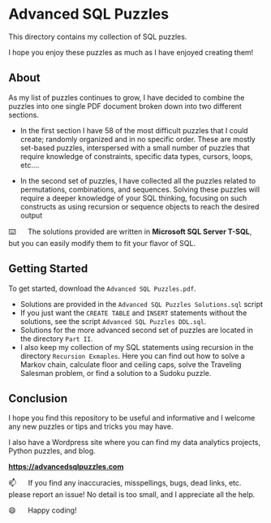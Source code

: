 
# Advanced SQL Puzzles

This directory contains my collection of SQL puzzles.

I hope you enjoy these puzzles as much as I have enjoyed creating them!

## About

As my list of puzzles continues to grow, I have decided to combine the puzzles into one single PDF document broken down into two different sections.

*  In the first section I have 58 of the most difficult puzzles that I could create; randomly organized and in no specific order.  These are mostly set-based puzzles, interspersed with a small number of puzzles that require knowledge of constraints, specific data types, cursors, loops, etc....

*  In the second set of puzzles, I have collected all the puzzles related to permutations, combinations, and sequences. Solving these puzzles will require a deeper knowledge of your SQL thinking, focusing on such constructs as using recursion or sequence objects to reach the desired output

:keyboard:&nbsp;&nbsp;&nbsp;&nbsp;&nbsp;&nbsp;The solutions provided are written in **Microsoft SQL Server T-SQL**, but you can easily modify them to fit your flavor of SQL.

## Getting Started

To get started, download the `Advanced SQL Puzzles.pdf`. 

*  Solutions are provided in the `Advanced SQL Puzzles Solutions.sql` script
*  If you just want the `CREATE TABLE` and `INSERT` statements without the solutions, see the script `Advanced SQL Puzzles DDL.sql`.
*  Solutions for the more advanced second set of puzzles are located in the directory `Part II`.
*  I also keep my collection of my SQL statements using recursion in the directory `Recursion Exmaples`.  Here you can find out how to solve a Markov chain, calculate floor and ceiling caps, solve the Traveling Salesman problem, or find a solution to a Sudoku puzzle.


## Conclusion
I hope you find this repository to be useful and informative and I welcome any new puzzles or tips and tricks you may have.  

I also have a Wordpress site where you can find my data analytics projects, Python puzzles, and blog.    

**https://advancedsqlpuzzles.com**  

:mailbox:&nbsp;&nbsp;&nbsp;&nbsp;&nbsp;&nbsp;If you find any inaccuracies, misspellings, bugs, dead links, etc. please report an issue!  No detail is too small, and I appreciate all the help.

:smile:&nbsp;&nbsp;&nbsp;&nbsp;&nbsp;&nbsp;Happy coding!
